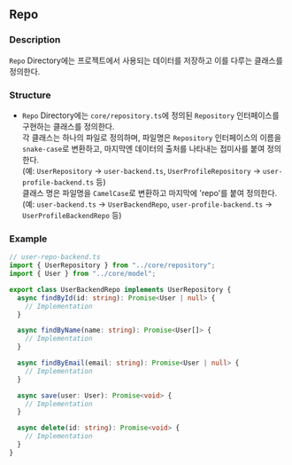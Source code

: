 ## Repo

### Description

`Repo` Directory에는 프로젝트에서 사용되는 데이터를 저장하고 이를 다루는 클래스를 정의한다.

### Structure

- `Repo` Directory에는 `core/repository.ts`에 정의된 `Repository` 인터페이스를 구현하는 클래스를 정의한다.  
  각 클래스는 하나의 파일로 정의하며, 파일명은 `Repository` 인터페이스의 이름을 `snake-case`로 변환하고, 마지막엔 데이터의 출처를 나타내는 접미사를 붙여 정의한다.  
  (예: `UserRepository` -> `user-backend.ts`, `UserProfileRepository` -> `user-profile-backend.ts` 등)  
  클래스 명은 파일명을 `CamelCase`로 변환하고 마지막에 'repo'를 붙여 정의한다.  
   (예: `user-backend.ts` -> `UserBackendRepo`, `user-profile-backend.ts` -> `UserProfileBackendRepo` 등)

### Example

```typescript
// user-repo-backend.ts
import { UserRepository } from "../core/repository";
import { User } from "../core/model";

export class UserBackendRepo implements UserRepository {
  async findById(id: string): Promise<User | null> {
    // Implementation
  }

  async findByName(name: string): Promise<User[]> {
    // Implementation
  }

  async findByEmail(email: string): Promise<User | null> {
    // Implementation
  }

  async save(user: User): Promise<void> {
    // Implementation
  }

  async delete(id: string): Promise<void> {
    // Implementation
  }
}
```
